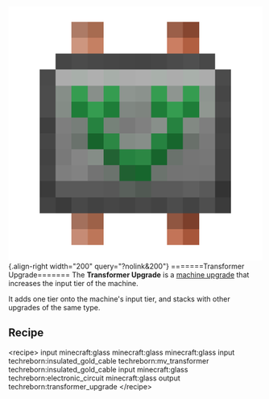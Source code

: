 ![Transformer Upgrade](/media/mods/techreborn/transformer_upgrade.png){.align-right width="200" query="?nolink&200"} =======Transformer Upgrade======= The **Transformer Upgrade** is a [machine upgrade](/energy/machines/upgrades) that increases the input tier of the machine.

It adds one tier onto the machine's input tier, and stacks with other upgrades of the same type.

## Recipe

\<recipe\> input minecraft:glass minecraft:glass minecraft:glass input techreborn:insulated_gold_cable techreborn:mv_transformer techreborn:insulated_gold_cable input minecraft:glass techreborn:electronic_circuit minecraft:glass output techreborn:transformer_upgrade \</recipe\>
